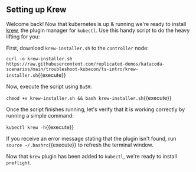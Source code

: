 
## Setting up Krew

Welcome back! Now that kubernetes is up & running we're ready to install [krew](https://krew.sigs.k8s.io/docs), the plugin manager for `kubectl`. Use this handy script to do the heavy lifting for you:

First, download `krew-installer.sh` to the `controller` node:

`curl -o krew-installer.sh https://raw.githubusercontent.com/replicated-demos/katacoda-scenarios/main/troubleshoot-kubecon/ts-intro/krew-installer.sh`{{execute}}

Now, execute the script using `BaSH`:

`chmod +x krew-installer.sh && bash krew-installer.sh`{{execute}}

Once the script finishes running, let's verify that it is working correctly by running a simple command:

`kubectl krew -h`{{execute}}

If you receive an error message stating that the plugin isn't found, run `source ~/.bashrc`{{execute}} to refresh the terminal window.

Now that `krew` plugin has been added to `kubectl`, we're ready to install `preflight`. 
